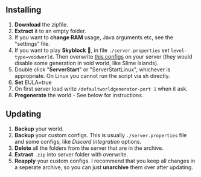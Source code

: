 ## Installing

1) **Download** the zipfile.
2) **Extract** it to an empty folder.
3) If you want to **change RAM** usage, Java arguments etc, see the "settings" file.
4) If you want to play **Skyblock** 🌌, in file `./server.properties` set `level-type=voidworld`. Then overwrite [this configs](https://github.com/Krutoy242/Enigmatica2Expert-Extended/tree/master/dev/skyblock_overrides) on your server (they would disable some generation in void world, like Slime Islands).
5) Double click "**ServerStart**" or "ServerStartLinux", whichever is appropriate.
	On Linux you cannot run the script via sh directly.
5) **Set** EULA=true
6) On first server load write `/defaultworldgenerator-port 1` when it ask.
7) **Pregenerate** the world - See below for instructions.



## Updating

1) **Backup** your world.
2) **Backup** your custom configs. This is usually `./server.properties` file and some configs, like *Discord Integration* options.
3) **Delete** all the folders from the server that are in the archive.
4) **Extract** `.zip` into server folder with overwrite.
7) **Reapply** your custom configs. I recommend that you keep all changes in a seperate archive, so you can just **unarchive** them over after updating.
